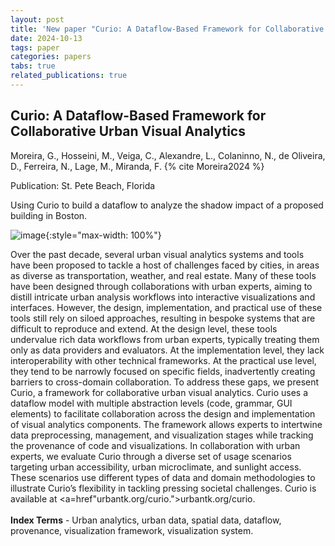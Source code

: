 ```yaml
---
layout: post
title: 'New paper "Curio: A Dataflow-Based Framework for Collaborative Urban Visual Analytics"'
date: 2024-10-13
tags: paper
categories: papers
tabs: true
related_publications: true
---
```


## Curio: A Dataflow-Based Framework for Collaborative Urban Visual Analytics
Moreira, G., Hosseini, M., Veiga, C., Alexandre, L., Colaninno, N., de Oliveira, D., Ferreira, N., Lage, M., Miranda, F.
{% cite Moreira2024 %}

Publication: St. Pete Beach, Florida

Using Curio to build a dataflow to analyze the shadow impact of a proposed building in Boston.

![image](https://www.evl.uic.edu/output/originals/curio_image.png-srcw.jpg){:style="max-width: 100%"}

Over the past decade, several urban visual analytics systems and tools have been proposed to tackle a host of challenges faced by cities, in areas as diverse as transportation, weather, and real estate. Many of these tools have been designed through collaborations with urban experts, aiming to distill intricate urban analysis workflows into interactive visualizations and interfaces. However, the design, implementation, and practical use of these tools still rely on siloed approaches, resulting in bespoke systems that are difficult to reproduce and extend. At the design level, these tools undervalue rich data workflows from urban experts, typically treating them only as data providers and evaluators. At the implementation level, they lack interoperability with other technical frameworks. At the practical use level, they tend to be narrowly focused on specific fields, inadvertently creating barriers to cross-domain collaboration. To address these gaps, we present Curio, a framework for collaborative urban visual analytics. Curio uses a dataflow model with multiple abstraction levels (code, grammar, GUI elements) to facilitate collaboration across the design and implementation of visual analytics components. The framework allows experts to intertwine data preprocessing, management, and visualization stages while tracking the provenance of code and visualizations. In collaboration with urban experts, we evaluate Curio through a diverse set of usage scenarios targeting urban accessibility, urban microclimate, and sunlight access. These scenarios use different types of data and domain methodologies to illustrate Curio&rsquo;s flexibility in tackling pressing societal challenges. Curio is available at <a=href"urbantk.org/curio.">urbantk.org/curio</a>.<br><br>
<strong>Index Terms</strong> - Urban analytics, urban data, spatial data, dataflow, provenance, visualization framework, visualization system.


